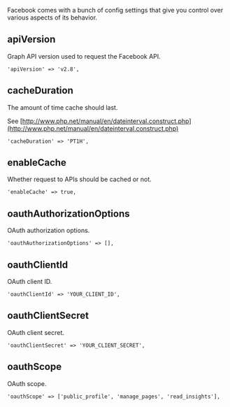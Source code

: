 Facebook comes with a bunch of config settings that give you control over various aspects of its behavior.

## apiVersion

Graph API version used to request the Facebook API.

    'apiVersion' => 'v2.8',

## cacheDuration

The amount of time cache should last.

See [http://www.php.net/manual/en/dateinterval.construct.php](http://www.php.net/manual/en/dateinterval.construct.php)

    'cacheDuration' => 'PT1H',

## enableCache

Whether request to APIs should be cached or not.

    'enableCache' => true,

## oauthAuthorizationOptions

OAuth authorization options.

    'oauthAuthorizationOptions' => [],

## oauthClientId

OAuth client ID.

    'oauthClientId' => 'YOUR_CLIENT_ID',

## oauthClientSecret

OAuth client secret.

    'oauthClientSecret' => 'YOUR_CLIENT_SECRET',

## oauthScope

OAuth scope.

    'oauthScope' => ['public_profile', 'manage_pages', 'read_insights'],